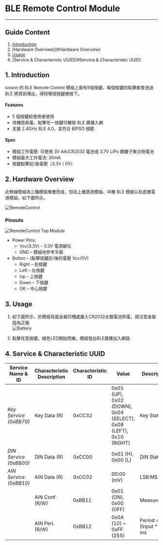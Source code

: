 # BLE Remote Control Module
---  

## Guide Content  

1. [Introduction](#Introduction)  
2. [Hardware Overview](#Hardware Overview)  
3. [Usage](#Usage)  
4. [Service & Characteristic UUID](#Service & Characteristic UUID)  


<a name="Introduction"></a>
## 1. Introduction  

sivann 的 BLE Remote Control 模組上面有5個按鍵，每個按鍵的點擊都會透過 BLE 將資訊傳出，得知哪個按鍵被按下。  

#### Features  
 * 5 個按鍵給使用者使用  
 * 待機低耗電，點擊任一按鍵可觸發 BLE 廣播入網  
 * 支援 2.4GHz BLE 4.0，並符合 BIPSO 規範  

#### Spec  
 * 模組工作電壓: 可使用 3V AA/CR2032 電池或 3.7V LiPo 鋰離子聚合物電池  
 * 模組最大工作電流: 20mA   
 * 按鍵點擊前/後電壓（3.3V / 0V）  


<a name="Hardware Overview"></a>
## 2. Hardware Overview  

此無線模組為三種模組堆疊而成，包括上層感測模組、中層 BLE 模組以及底層電源模組，如下圖所示。  

![RemoteControl](http://i.imgur.com/PxBDAJQl.png "RemoteControl")  

### Pinouts  
![RemoteControl Top Module](http://i.imgur.com/vEMSWk2m.png "RemoteControl Top Module")  

* Power Pins:  
  * Vcc(3.3V) – 3.3V 電源腳位  
  * GND – 模組地參考平面  
* Button – (點擊按鍵前/後的電壓 Vcc/0V)  
  * Right – 右按鍵  
  * Left – 左按鍵  
  * Up – 上按鍵  
  * Down – 下按鍵  
  * OK – 中心按鍵  


<a name="Usage"></a>
## 3. Usage  

1. 如下圖所示，於模組背面金屬凹槽處置入CR2032水銀電池供電，請注意金屬殼為正極  
![Battery](http://i.imgur.com/N79YOCmm.png "Battery")  

2. 點擊任意按鍵，綠色LED開始閃爍，模組發出BLE廣播加入網路  


<a name="Service & Characteristic UUID"></a>
## 4. Service & Characteristic UUID  

|        Service Name & ID             |  Characteristic Description  |  Characteristic ID  |  Value                                                             |  Description               |  
|--------------------------------------|------------------------------|---------------------|--------------------------------------------------------------------|----------------------------|  
|  *Key Service (0xBB70)*              |  Key Data (R)                |  0xCC32             |  0x01 (UP), 0x02 (DOWN), 0x04 (SELECT), 0x08 (LEFT), 0x10 (RIGHT)  |  Key Status                |  
|  *DIN Service (0xBB00)*              |  DIN Data (R)                |  0xCC00             |  0x01 (H), 0x00 (L)                                                |  DIN Status                |  
|  *AIN Service (0xBB10)*              |  AIN Data (R)                |  0xCC02             |  00:00 (mV)                                                        |  LSB:MSB                   |  
|                                      |  AIN Conf. (R/W)             |  0xBB11             |  0x01 (ON), 0x00 (OFF)                                             |  Measurement               |  
|                                      |  AIN Peri. (R/W)             |  0xBB12             |  0x0A (10) ~ 0xFF (255)                                            |  Period = [Input * 10] ms  |  
